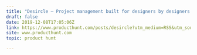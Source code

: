 ```yaml
---
title: "Desircle — Project management built for designers by designers."
draft: false
date: 2019-12-08T17:05:06Z
link: https://www.producthunt.com/posts/desircle?utm_medium=RSS&utm_source=hune
site: www.producthunt.com
topic: product hunt  

---
```


